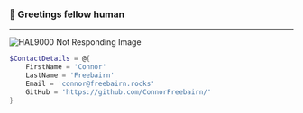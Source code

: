 ### 👋 Greetings fellow human
---

![HAL9000 Not Responding Image](https://i.imgur.com/BvXeGR8.gif)



```powershell
$ContactDetails = @{
    FirstName = 'Connor'
    LastName = 'Freebairn'
    Email = 'connor@freebairn.rocks'
    GitHub = 'https://github.com/ConnorFreebairn/'
}
